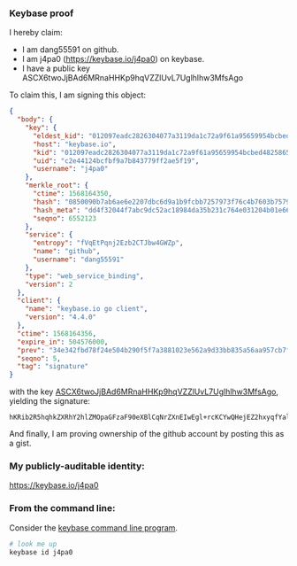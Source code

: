 ### Keybase proof

I hereby claim:

  * I am dang55591 on github.
  * I am j4pa0 (https://keybase.io/j4pa0) on keybase.
  * I have a public key ASCX6twoJjBAd6MRnaHHKp9hqVZZlUvL7Uglhlhw3MfsAgo

To claim this, I am signing this object:

```json
{
  "body": {
    "key": {
      "eldest_kid": "012097eadc2826304077a3119da1c72a9f61a95659954bcbed4825865870dcc7ec020a",
      "host": "keybase.io",
      "kid": "012097eadc2826304077a3119da1c72a9f61a95659954bcbed4825865870dcc7ec020a",
      "uid": "c2e44124bcfbf9a7b843779ff2ae5f19",
      "username": "j4pa0"
    },
    "merkle_root": {
      "ctime": 1568164350,
      "hash": "0850090b7ab6ae6e2207dbc6d9a1b9fcbb7257973f76c4b7603b757924621f50ca9f040597aeecc0018a6ab2b31fe2dc9e7a21ae439dcf100f4aa874b8a126aa",
      "hash_meta": "dd4f32044f7abc9dc52ac18984da35b231c764e031204b01e66d7d76cc900fb0",
      "seqno": 6552123
    },
    "service": {
      "entropy": "fVqEtPqnj2Ezb2CTJbw4GWZp",
      "name": "github",
      "username": "dang55591"
    },
    "type": "web_service_binding",
    "version": 2
  },
  "client": {
    "name": "keybase.io go client",
    "version": "4.4.0"
  },
  "ctime": 1568164356,
  "expire_in": 504576000,
  "prev": "34e342fbd78f24e504b290f5f7a3881023e562a9d33bb835a56aa957cb7f2b4c",
  "seqno": 5,
  "tag": "signature"
}
```

with the key [ASCX6twoJjBAd6MRnaHHKp9hqVZZlUvL7Uglhlhw3MfsAgo](https://keybase.io/j4pa0), yielding the signature:

```
hKRib2R5hqhkZXRhY2hlZMOpaGFzaF90eXBlCqNrZXnEIwEgl+rcKCYwQHejEZ2hxyqfYalWWZVLy+1IJYZYcNzH7AIKp3BheWxvYWTESpcCBcQgNONC+9ePJOUEspD196OIECPlYqnTO7g1pWqpV8t/K0zEIL9fP8RgX6d0x09WKAFDnvC9CZ1Rb5S2dvrNWbEW5WwSAgHCo3NpZ8RA2uWBJyU8UBjBrGnUBjsE3Xk7L137Xyr4KuHIkWBdOHD+yZy3zNI9iq8BjfJtvwMChn70E8lIKPEOyxm3T6YkCKhzaWdfdHlwZSCkaGFzaIKkdHlwZQildmFsdWXEIMgwB7GhXEQvG/AufEB2S49h5+xrL/siW4sSrfT/MJXso3RhZ80CAqd2ZXJzaW9uAQ==

```

And finally, I am proving ownership of the github account by posting this as a gist.

### My publicly-auditable identity:

https://keybase.io/j4pa0

### From the command line:

Consider the [keybase command line program](https://keybase.io/download).

```bash
# look me up
keybase id j4pa0
```
